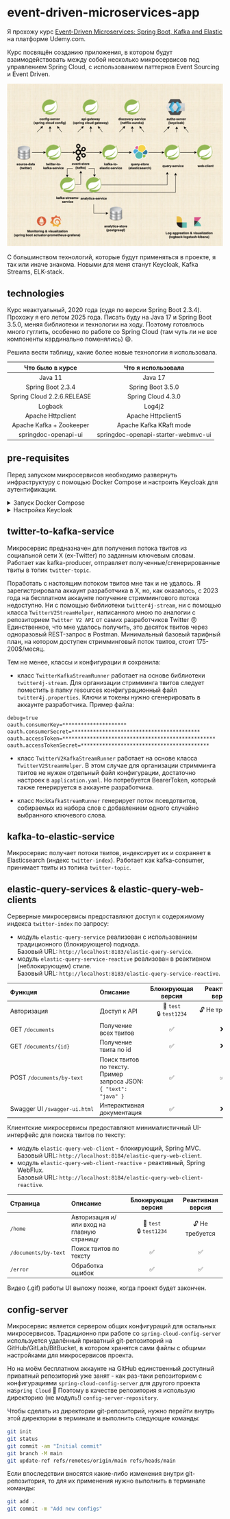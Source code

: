 # event-driven-microservices-app

Я прохожу курс
[Event-Driven Microservices: Spring Boot, Kafka and Elastic](https://www.udemy.com/course/event-driven-microservices-spring-boot-kafka-and-elasticsearch/)
на платформе Udemy.com.

Курс посвящён созданию приложения, в котором будут взаимодействовать между собой несколько микросервисов 
под управлением Spring Cloud, с использованием паттернов Event Sourcing и Event Driven.

![схема приложения](pictures/app-structure.jpg)

С большинством технологий, которые будут применяться в проекте, я так или иначе знакома. Новыми для меня станут 
Keycloak, Kafka Streams, ELK-stack.

## technologies

Курс неактуальный, 2020 года (судя по версии Spring Boot 2.3.4). Прохожу я его летом 2025 года. Писать буду
на Java 17 и Spring Boot 3.5.0, меняя библиотеки и технологии на ходу. Поэтому готовлюсь много гуглить,
особенно по работе со Spring Cloud (там чуть ли не все компоненты кардинально поменялись) :smile:.

Решила вести таблицу, какие более новые технологии я использовала.

| Что было в курсе | Что я использовала |
|:-:|:-:|
| Java 11 | Java 17 |
| Spring Boot 2.3.4 | Spring Boot 3.5.0 |
| Spring Cloud 2.2.6.RELEASE | Spring Cloud 4.3.0 |
| Logback | Log4j2 |
| Apache Httpclient | Apache Httpclient5 |
| Apache Kafka + Zookeeper | Apache Kafka KRaft mode |
| springdoc-openapi-ui | springdoc-openapi-starter-webmvc-ui |

## pre-requisites

Перед запуском микросервисов необходимо развернуть инфраструктуру с помощью Docker Compose и настроить Keycloak
для аутентификации.

<details>
<summary>Запуск Docker Compose</summary>
В терминале войти в директорию `docker-compose`, запустить контейнер, содержащий сервисы:

```bash
docker-compose up -d
```

Список запущенных сервисов:
| Сервис | Порт | Назначение |
|:-------|:----:|:-----------|
|Kafka Brokers | 9091-9093 | Брокеры сообщений |
| Schema Registry | 8181 | Реестр схем Avro |
| Elasticsearch | 9200 | NoSQL база данных для поиска и аналитики |
| Postgres | 5433 | База данных для Keycloak |
| Keycloak | 8080 | Сервер аутентификации |
</details>

<details>
<summary>Настройка Keycloak</summary>

1. В браузере войти в UI Keycloak (`http://localhost:8080/`) под учётными данными администратора:
- :key: `admin`
- :lock: `admin`

2. Создать realm (область/домен):
- левое меню: "Manage realms"
- выбрать "Create realm"
- в поле "Realm name" name ввести имя домена (например, `twitter-service-realm`) → "Create"

3. Настроить roles (уровни доступа):
- левое меню: "Realm roles"
- выбрать "Create role"
- в поле "Role name" ввести название роли для пользователя (например, `app_user_role`) → "Save"
- аналогичным способом создать роли для пользователя с расширенными привилегиями и администратора
(например, `app_super_user_role` и `app_admin_role`)

4. Создать groups (группы уровней доступа):
- левое меню: "Groups"
- выбрать "Create group"
- в поле "Name" ввести название группы для пользователей (например, `app_user_group`) → "Create"
- кликнуть на имя созданной группы → "Role mapping" → "Assign role" → "Realm roles" → выбрать 
соответствующую роль
- аналогично создать группы для привилегированных пользователей и администраторов (например,
`app_super_user_group` и `app_admin_group`), назначить им соответствующие роли

5. Создать users (пользователей):
- левое меню: "Users"
- выбрать "Create new user"
- в поле "Username" ввести имя пользователя (например, `app_user`) → "Join Groups" → выбрать соответствующую
группу → "Join" → "Create"
- выбрать "Credentials" → "Set password" → дважды ввести пароль пользователя, перевести "Temporary" 
в положение "Off" → "Save" → "Save password"
- аналогично создать администратора и пользователя с расширенными привилегиями (например, `app_admin` и 
`app_super_user`), включить их в соответствующие группы

6. Создать Client (клиента):
- левое меню: "Clients"
- выбрать "Create client", заполнить настройки нового клиента:
    - "Client ID" - `elastic-query-web-client`
    - "Client authentication" - перевести в положение "On"
    - "Home URL" - `http://localhost:8184/elastic-query-web-client`
    - "Valid Redirect URIs":
        - `http://localhost:8184/elastic-query-web-client/login/oauth2/code/keycloak`
        - `http://localhost:8184/elastic-query-web-client`
    - "Web origins" - `http://localhost:8184`
- сохранить клиента кнопкой "Save"

7. Настроить Client Scopes (области доступов клиентов):
- левое меню: "Client scopes"
- выбрать "Create client scope", заполнить настройки:
  - "Name" - ввести название роли для пользователя (например, `app_user_role`)
  - "Type" - из выпадающего меню выбрать "Default"
- сохранить область доступа кнопкой "Save"
- перейти на вкладку "Scope" → "Assign role" → "Realm roles" → выбрать ранее созданную роль пользователя
→ "Assign"
- аналогично создать области доступов для администратора и привилегированного пользователя (например,
`app_admin_role` и `app_super_user_role`), назначить им соответствующие роли

8. Создать ещё одного Client (клиента):
- левое меню: "Clients"
- выбрать "Create client", заполнить настройки:
  - "Client ID" - `elastic-query-service`
  - "Client authentication" - перевести в положение "On"
  - "Valid Redirect URIs" - `http://localhost:8184/elastic-query-service/login/oauth2/code/keycloak`
- сохранить клиента кнопкой "Save"

9. Настроить Mappers (мапперы) для `elastic-query-web-client`:
- левое меню: "Clients"
- кликнуть на имя клиента → "Client scopes" → `elastic-query-web-client-dedicated` → "Add predefined mappers"
- найти маппер под названием "groups" → "Add"
- "Add mapper" → "By configuration" → выбрать "Audience", заполнить настройки:
  - "Name" - `elastic-query-service`
  - "Include Client Audience" - выбрать "elastic-query-service" из выпадающего меню
  - "Add to ID token" - перевести в положение "On"
  - "Add to access token" - перевести в положение "On"
- сохранить маппер кнопкой "Save"
- "Add mapper" → "By configuration" → выбрать "User Session Note", заполнить настройки:
  - "Name" - client-id
  - "User Session Note" - clientID
  - "Token Claim Name" - clientID
- аналогично создать ещё два маппера "User Session Note" со следующими настройками:
  - "Name" - client-host, "User Session Note" - clientHost, "Token Claim Name" - clientHost
  - "Name" - client-ip, "User Session Note" - clientIPAddress, "Token Claim Name" - clientIPAddress

10. Настроить мапперы для `elastic-query-service` (аналогично описанным в пункте 9):
- маппер "groups"
- три маппера "User Session Note"
- два маппера "Audience" с полями "Name":
  - `kafka-streams-service`
  - `analytics-service`
</details>

## twitter-to-kafka-service

Микросервис предназначен для получения потока твитов из социальной сети X (ex-Twitter) по заданным ключевым
словам. Работает как kafka-producer, отправляет полученные/сгенерированные твиты в топик `twitter-topic`.

Поработать с настоящим потоком твитов мне так и не удалось. Я зарегистрировала аккаунт разработчика в 
X, но, как оказалось, с 2023 года на бесплатном аккаунте получение стриммингового потока 
недоступно. Ни с помощью библиотеки `twitter4j-stream`, ни с помощью класса `TwitterV2StreamHelper`, 
написанного мною по аналогии с репозиторием `Twitter V2 API` от самих разработчиков Twitter :angry: 
Единственное, что мне удалось получить, это десяток твитов через одноразовый REST-запрос в Postman. 
Минимальный базовый тарифный план, на котором доступен стримминговый поток твитов, стоит 175-200$/месяц.

Тем не менее, классы и конфигурации я сохранила:

- класс `TwitterKafkaStreamRunner` работает на основе библиотеки `twitter4j-stream`. Для организации 
стримминга твитов следует поместить в папку resources конфигурационный файл `twitter4j.properties`. 
Ключи и токены нужно сгенерировать в аккаунте разработчика. Пример файла:

```properties
debug=true
oauth.consumerKey=*********************
oauth.consumerSecret=******************************************
oauth.accessToken=**************************************************
oauth.accessTokenSecret=******************************************
```

- класс `TwitterV2KafkaStreamRunner` работает на основе класса `TwitterV2StreamHelper`. В этом случае
для организации стримминга твитов не нужен отдельный файл конфигурации, достаточно настроек в
`application.yaml`. Но потребуется BearerToken, который также генерируется в аккаунте разработчика.

- класс `MockKafkaStreamRunner` генерирует поток псевдотвитов, собираемых из набора слов с добавлением 
одного случайно выбранного ключевого слова.

## kafka-to-elastic-service

Микросервис получает потоки твитов, индексирует их и сохраняет в Elasticsearch (индекс `twitter-index`).
Работает как kafka-consumer, принимает твиты из топика `twitter-topic`.

## elastic-query-services & elastic-query-web-clients

Серверные микросервисы предоставляют доступ к содержимому индекса `twitter-index` по запросу:
- модуль `elastic-query-service` реализован с использованием традиционного (блокирующего) подхода.  
Базовый URL: `http://localhost:8183/elastic-query-service`.
- модуль `elastic-query-service-reactive` реализован в реактивном (неблокирующем) стиле.  
Базовый URL: `http://localhost:8183/elastic-query-service-reactive`.

| Функция                                 | Описание                                                                      |               Блокирующая версия               |        Реактивная версия        |
|:----------------------------------------|:------------------------------------------------------------------------------|:----------------------------------------------:|:-------------------------------:|
| Авторизация                             | Доступ к API                                                                  | :key:&nbsp;`test` <br/> :lock:&nbsp;`test1234` | :unlock:&nbsp;Не&nbsp;требуется |
| GET `/documents`                        | Получение всех твитов                                                         |               :white_check_mark:               |               :x:               |
| GET `/documents/{id}`                   | Получение твита по id                                                         |               :white_check_mark:               |               :x:               |
| POST&nbsp;`/documents/by‑text`          | Поиск твитов по тексту. <br/> Пример запроса JSON: <br/> `{ "text": "java" }` |               :white_check_mark:               |       :white_check_mark:        |
| Swagger&nbsp;UI&nbsp;`/swagger‑ui.html` | Интерактивная документация                                                    |               :white_check_mark:               |               :x:               |
 
Клиентские микросервисы предоставляют минималистичный UI-интерфейс для поиска твитов по тексту:
- модуль `elastic-query-web-client` - блокирующий, Spring MVC.  
Базовый URL: `http://localhost:8184/elastic-query-web-client`.
- модуль `elastic-query-web-client-reactive` - реактивный, Spring WebFlux.  
Базовый URL: `http://localhost:8184/elastic-query-web-client-reactive`.

| Страница             | Описание                                   |               Блокирующая версия               |   Реактивная версия   |
|:---------------------|:-------------------------------------------|:----------------------------------------------:|:---------------------:|
| `/home`              | Авторизация и/или вход на главную страницу | :key:&nbsp;`test` <br/> :lock:&nbsp;`test1234` | :unlock: Не требуется |
| `/documents/by‑text` | Поиск твитов по тексту                     |               :white_check_mark:               |  :white_check_mark:   |
| `/error`             | Обработка ошибок                           |               :white_check_mark:               |  :white_check_mark:   |                                                                              

Видео (.gif) работы UI выложу позже, когда проект будет закончен.

## config-server

Микросервис является сервером общих конфигураций для остальных микросервисов. Традиционно при работе со
`spring-cloud-config-server` используется удалённый приватный git-репозиторий на GitHub/GitLab/BitBucket,
в котором хранятся сами файлы с общими настройками для микросервисов проекта.

Но на моём бесплатном аккаунте на GitHub единственный доступный приватный репозиторий уже занят -
как раз-таки репозиторием с конфигурациями `spring-cloud-config-server` для другого проекта на`Spring Cloud`
:slightly_smiling_face:	Поэтому в качестве репозитория я использую директорию (не модуль!)
`config-server-repository`.

Чтобы сделать из директории git-репозиторий, нужно перейти внутрь этой директории в терминале и выполнить
следующие команды:
```bash
git init
git status
git commit -am "Initial commit"
git branch -M main
git update-ref refs/remotes/origin/main refs/heads/main
```
Если впоследствии вносятся какие-либо изменения внутри git-репозитория, то для их применения нужно выполнить
в терминале команды:
```bash
git add .
git commit -m "Add new configs"
```
